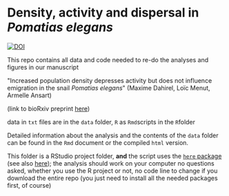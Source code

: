 # Density, activity and dispersal in *Pomatias elegans*

[![DOI](https://zenodo.org/badge/DOI/10.5281/zenodo.3691977.svg)](https://doi.org/10.5281/zenodo.3691977)

This repo contains all data and code needed to re-do the analyses and figures in our manuscript

"Increased population density depresses activity but does not influence emigration in the snail *Pomatias elegans*" (Maxime Dahirel, Loïc Menut, Armelle Ansart)

(link to bioRxiv preprint [here](https://www.biorxiv.org/content/10.1101/2020.02.28.970160v1))

data in `txt` files are in the `data` folder, `R` as `Rmd`scripts in the `R`folder

Detailed information about the analysis and the contents of the `data` folder can be found in the `Rmd` document or the compiled `html` version.

This folder is a RStudio project folder, **and** the script uses the [`here` package](https://here.r-lib.org/) (see also [here](https://github.com/jennybc/here_here)); the analysis should work on your computer no questions asked, whether you use the R project or not, no code line to change if you download the entire repo (you just need to install all the needed packages first, of course)

